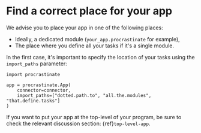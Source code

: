 # Find a correct place for your app

We advise you to place your app in one of the following places:

- Ideally, a dedicated module (`your_app.procrastinate` for example),
- The place where you define all your tasks if it's a single module.

In the first case, it's important to specify the location of your tasks using the
`import_paths` parameter:

```
import procrastinate

app = procrastinate.App(
    connector=connector,
    import_paths=["dotted.path.to", "all.the.modules", "that.define.tasks"]
)
```

If you want to put your app at the top-level of your program, be sure to check
the relevant discussion section: {ref}`top-level-app`.
